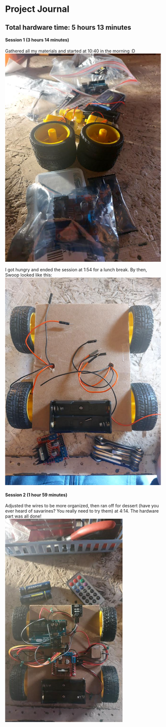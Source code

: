 # Project Journal
## Total hardware time: 5 hours 13 minutes
#### Session 1 (3 hours 14 minutes)
Gathered all my materials and started at 10:40 in the morning :D  
![alt text](image-1.png)  

I got hungry and ended the session at 1:54 for a lunch break. By then, Swoop looked like this:  
![alt text](image-2.png)
#### Session 2 (1 hour 59 minutes)
Adjusted the wires to be more organized, then ran off for dessert (have you ever heard of savarines? You really need to try them) at 4:14. The hardware part was all done!  
![alt text](image-3.png)